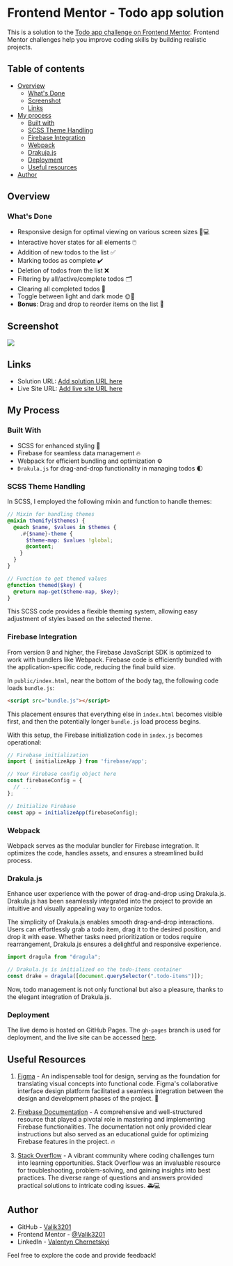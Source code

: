# Frontend Mentor - Todo app solution

This is a solution to the [Todo app challenge on Frontend Mentor](https://www.frontendmentor.io/challenges/todo-app-Su1_KokOW). Frontend Mentor challenges help you improve coding skills by building realistic projects. 

## Table of contents

- [Overview](#overview)
  - [What's Done](#whats-done)
  - [Screenshot](#screenshot)
  - [Links](#links)
- [My process](#my-process)
  - [Built with](#built-with)
  - [SCSS Theme Handling](#SCSS-theme-handling)
  - [Firebase Integration](#firebase-integration)
  - [Webpack](#webpack)
  - [Drakuja.js](#drakuja-js)
  - [Deployment](#deployment)
  - [Useful resources](#useful-resources)
- [Author](#author)

## Overview

### What's Done

- Responsive design for optimal viewing on various screen sizes 📱💻
- Interactive hover states for all elements 🖱️
- Addition of new todos to the list ✅
- Marking todos as complete ✔️
- Deletion of todos from the list ❌
- Filtering by all/active/complete todos 🗂️
- Clearing all completed todos 🧹
- Toggle between light and dark mode 🌞🌚
- **Bonus**: Drag and drop to reorder items on the list 🔄

## Screenshot

![](./screenshot.jpg)

## Links

- Solution URL: [Add solution URL here](https://github.com/Valik3201/todo-list)
- Live Site URL: [Add live site URL here](https://valik3201.github.io/todo-list/)

## My Process

### Built With

- SCSS for enhanced styling 🎨
- Firebase for seamless data management 🔥
- Webpack for efficient bundling and optimization ⚙️
- `Drakula.js` for drag-and-drop functionality in managing todos 🌓

### SCSS Theme Handling

In SCSS, I employed the following mixin and function to handle themes:

```scss
// Mixin for handling themes
@mixin themify($themes) {
  @each $name, $values in $themes {
    .#{$name}-theme {
      $theme-map: $values !global;
      @content;
    }
  }
}

// Function to get themed values
@function themed($key) {
  @return map-get($theme-map, $key);
}
```

This SCSS code provides a flexible theming system, allowing easy adjustment of styles based on the selected theme.

### Firebase Integration

From version 9 and higher, the Firebase JavaScript SDK is optimized to work with bundlers like Webpack. Firebase code is efficiently bundled with the application-specific code, reducing the final build size.

In `public/index.html`, near the bottom of the body tag, the following code loads `bundle.js`:

```html
<script src="bundle.js"></script>
```

This placement ensures that everything else in `index.html` becomes visible first, and then the potentially longer `bundle.js` load process begins.

With this setup, the Firebase initialization code in `index.js` becomes operational:

```javascript
// Firebase initialization
import { initializeApp } from 'firebase/app';

// Your Firebase config object here
const firebaseConfig = {
  // ...
};

// Initialize Firebase
const app = initializeApp(firebaseConfig);
```

### Webpack 

Webpack serves as the modular bundler for Firebase integration. It optimizes the code, handles assets, and ensures a streamlined build process.

### Drakula.js 

Enhance user experience with the power of drag-and-drop using Drakula.js. Drakula.js has been seamlessly integrated into the project to provide an intuitive and visually appealing way to organize todos.

The simplicity of Drakula.js enables smooth drag-and-drop interactions. Users can effortlessly grab a todo item, drag it to the desired position, and drop it with ease. Whether tasks need prioritization or todos require rearrangement, Drakula.js ensures a delightful and responsive experience.

```javascript
import dragula from "dragula";

// Drakula.js is initialized on the todo-items container
const drake = dragula([document.querySelector(".todo-items")]);
```

Now, todo management is not only functional but also a pleasure, thanks to the elegant integration of Drakula.js.

### Deployment

The live demo is hosted on GitHub Pages. The `gh-pages` branch is used for deployment, and the live site can be accessed [here](https://valik3201.github.io/todo-list/).

## Useful Resources

1. [Figma](https://www.figma.com/) - An indispensable tool for design, serving as the foundation for translating visual concepts into functional code. Figma's collaborative interface design platform facilitated a seamless integration between the design and development phases of the project. 🎨

2. [Firebase Documentation](https://firebase.google.com/docs) - A comprehensive and well-structured resource that played a pivotal role in mastering and implementing Firebase functionalities. The documentation not only provided clear instructions but also served as an educational guide for optimizing Firebase features in the project. 🔥

3. [Stack Overflow](https://stackoverflow.com/) - A vibrant community where coding challenges turn into learning opportunities. Stack Overflow was an invaluable resource for troubleshooting, problem-solving, and gaining insights into best practices. The diverse range of questions and answers provided practical solutions to intricate coding issues. 🚑💻

## Author

- GitHub - [Valik3201](https://github.com/Valik3201)
- Frontend Mentor - [@Valik3201](https://www.frontendmentor.io/profile/Valik3201)
- LinkedIn - [Valentyn Chernetskyi](https://www.linkedin.com/in/valentynchernetskyi/)


Feel free to explore the code and provide feedback!
